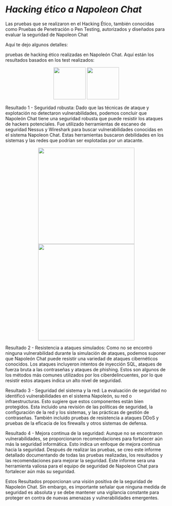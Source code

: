 # ***Hacking ético a Napoleon Chat*** 

Las pruebas que se realizaron en el Hacking Ético, también conocidas como Pruebas de Penetración o Pen Testing, autorizados y diseñados para evaluar la seguridad de Napoleon Chat 

 Aquí te dejo algunos detalles: 

pruebas de hacking ético realizadas en Napoleón Chat. Aquí están los resultados basados en los test realizados: 

<p align="center">
<img src="https://th.bing.com/th/id/R.6af4ab931efc17192f43f13276b4852c?rik=mXDtAJikgp%2f4pQ&pid=ImgRaw&r=0" height=100>
<img src=https://www.redeszone.net/app/uploads-redeszone.net/2015/11/Logo-de-Wireshark.png?x=634&y=309" height=100> 
</p> 


Resultado 1 - Seguridad robusta: Dado que las técnicas de ataque y explotación no detectaron vulnerabilidades, podemos concluir que Napoleón Chat tiene una seguridad robusta que puede resistir los ataques de hackers potenciales. Fue utilizado herramientas de escaneo de seguridad Nessus y Wireshark para buscar vulnerabilidades conocidas en el sistema Napoleon Chat. Estas herramientas buscaron debilidades en los sistemas y las redes que podrían ser explotadas por un atacante. 

<p align="center">
<img src=https://image.slidesharecdn.com/inyeccionsql-100926215338-phpapp02/95/inyeccion-sql-12-1024.jpg?cb=1659103241" height=300>
 <img src=https://th.bing.com/th/id/R.0e9636ba5a7cab4bf9663cdfcd958573?rik=n2jSKqJDhLhZ4Q&pid=ImgRaw&r=0" height=300>
</p> 

Resultado 2 - Resistencia a ataques simulados: Como no se encontró ninguna vulnerabilidad durante la simulación de ataques, podemos suponer que Napoleón Chat puede resistir una variedad de ataques cibernéticos conocidos. Los ataques incluyeron intentos de inyección SQL, ataques de fuerza bruta a las contraseñas y ataques de phishing. Estos son algunos de los métodos más comunes utilizados por los ciberdelincuentes, por lo que resistir estos ataques indica un alto nivel de seguridad.

Resultado 3 - Seguridad del sistema y la red: La evaluación de seguridad no identificó vulnerabilidades en el sistema Napoleón, su red o infraestructuras. Esto sugiere que estos componentes están bien protegidos. Esta incluido una revisión de las políticas de seguridad, la configuración de la red y los sistemas, y las prácticas de gestión de contraseñas. También incluido pruebas de resistencia a ataques DDoS y pruebas de la eficacia de los firewalls y otros sistemas de defensa.

Resultado 4 - Mejora continua de la seguridad: Aunque no se encontraron vulnerabilidades, se proporcionaron recomendaciones para fortalecer aún más la seguridad informática. Esto indica un enfoque de mejora continua hacia la seguridad. Después de realizar las pruebas, se creo este informe detallado documentando de todas las pruebas realizadas, los resultados y las recomendaciones para mejorar la seguridad. Este informe sera una herramienta valiosa para el equipo de seguridad de Napoleon Chat para fortalecer aún más su seguridad.

Estos Resultados proporcionan una visión positiva de la seguridad de Napoleón Chat. Sin embargo, es importante señalar que ninguna medida de seguridad es absoluta y se debe mantener una vigilancia constante para proteger en contra de nuevas amenazas y vulnerabilidades emergentes.  

 
